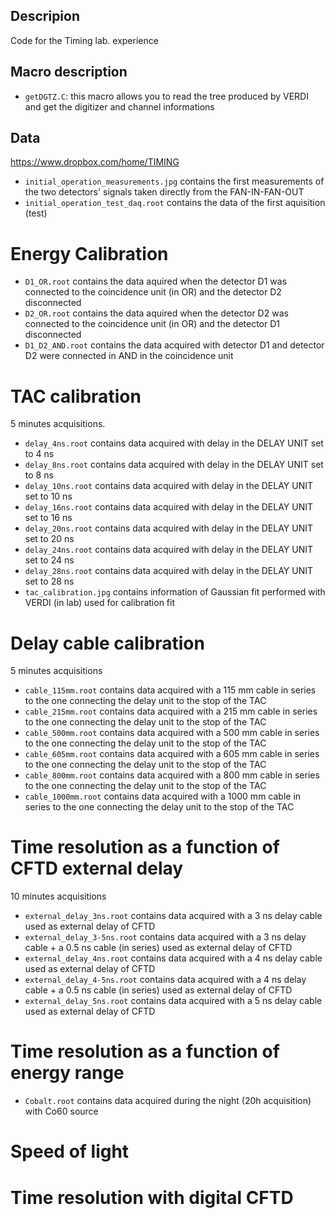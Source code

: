 ## Descripion
Code for the Timing lab. experience 

## Macro description

* `getDGTZ.C`: this macro allows you to read the tree produced by VERDI and get the digitizer and channel informations

## Data 
https://www.dropbox.com/home/TIMING

* `initial_operation_measurements.jpg` contains the first measurements of the two detectors' signals taken directly from the FAN-IN-FAN-OUT
* `initial_operation_test_daq.root` contains the data of the first aquisition (test)
# Energy Calibration
* `D1_OR.root` contains the data aquired when the detector D1 was connected to the coincidence unit (in OR) and the detector     D2 disconnected
* `D2_OR.root` contains the data aquired when the detector D2 was connected to the coincidence unit (in OR) and the detector     D1 disconnected
* `D1_D2_AND.root` contains the data acquired with detector D1 and detector D2 were connected in AND in the coincidence unit
# TAC calibration
5 minutes acquisitions.
* `delay_4ns.root` contains data acquired with delay in the DELAY UNIT set to 4 ns
* `delay_8ns.root` contains data acquired with delay in the DELAY UNIT set to 8 ns
* `delay_10ns.root` contains data acquired with delay in the DELAY UNIT set to 10 ns
* `delay_16ns.root` contains data acquired with delay in the DELAY UNIT set to 16 ns
* `delay_20ns.root` contains data acquired with delay in the DELAY UNIT set to 20 ns
* `delay_24ns.root` contains data acquired with delay in the DELAY UNIT set to 24 ns
* `delay_28ns.root` contains data acquired with delay in the DELAY UNIT set to 28 ns
* `tac_calibration.jpg` contains information of Gaussian fit performed with VERDI (in lab) used for calibration fit 
# Delay cable calibration
5 minutes acquisitions
* `cable_115mm.root` contains data acquired with a 115 mm cable in series to the one connecting the delay unit to the stop of the TAC
* `cable_215mm.root` contains data acquired with a 215 mm cable in series to the one connecting the delay unit to the stop of the TAC
* `cable_500mm.root` contains data acquired with a 500 mm cable in series to the one connecting the delay unit to the stop of the TAC
* `cable_605mm.root` contains data acquired with a 605 mm cable in series to the one connecting the delay unit to the stop of the TAC
* `cable_800mm.root` contains data acquired with a 800 mm cable in series to the one connecting the delay unit to the stop of the TAC
* `cable_1000mm.root` contains data acquired with a 1000 mm cable in series to the one connecting the delay unit to the stop of the TAC
# Time resolution as a function of CFTD external delay
10 minutes acquisitions
* `external_delay_3ns.root` contains data acquired with a 3 ns delay cable used as external delay of CFTD
* `external_delay_3-5ns.root` contains data acquired with a 3 ns delay cable + a 0.5 ns cable (in series) used as external delay of CFTD
* `external_delay_4ns.root` contains data acquired with a 4 ns delay cable used as external delay of CFTD
* `external_delay_4-5ns.root` contains data acquired with a 4 ns delay cable + a 0.5 ns cable (in series) used as external delay of CFTD
* `external_delay_5ns.root` contains data acquired with a 5 ns delay cable used as external delay of CFTD
# Time resolution as a function of energy range
* `Cobalt.root` contains data acquired during the night (20h acquisition) with Co60 source
# Speed of light
# Time resolution with digital CFTD
